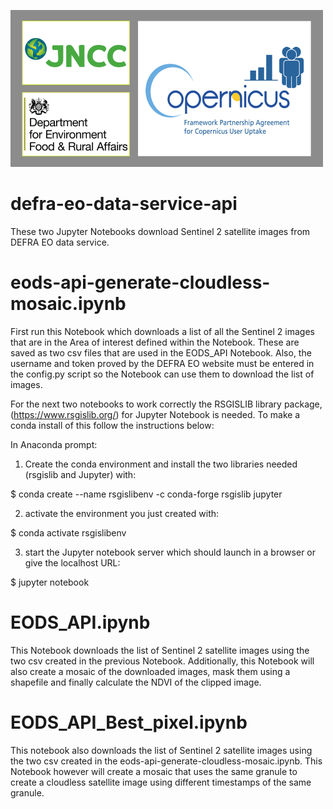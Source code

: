![Alt text](https://github.com/jncc/defra-eo-data-service-api/blob/master/CUU_Logos.png?raw=true "Optional Title")












# defra-eo-data-service-api
These two Jupyter Notebooks download Sentinel 2 satellite images from DEFRA EO data service.

# eods-api-generate-cloudless-mosaic.ipynb
First run this Notebook which downloads a list of all the Sentinel 2 images that are in the Area of interest defined within the Notebook. These are saved as two csv files that are used in the EODS_API Notebook. Also, the username and token proved by the DEFRA EO website must be entered in the config.py script so the Notebook can use them
to download the list of images. 


For the next two notebooks to work correctly the RSGISLIB library package, (https://www.rsgislib.org/) for Jupyter Notebook is needed. 
To make a conda install of this follow the instructions below:

In Anaconda prompt:

1. Create the conda environment and install the two libraries needed (rsgislib and Jupyter) with:

$ conda create --name rsgislibenv -c conda-forge rsgislib jupyter
 
2. activate the environment you just created with:

$ conda activate rsgislibenv
 
3. start the Jupyter notebook server which should launch in a browser or give the localhost URL:

$ jupyter notebook


# EODS_API.ipynb
This Notebook downloads the list of Sentinel 2 satellite images using the two csv created in the previous Notebook. Additionally, this Notebook will also create a mosaic of the downloaded images, mask them using a shapefile and finally calculate the NDVI of the clipped image. 


# EODS_API_Best_pixel.ipynb

This notebook also downloads the list of Sentinel 2 satellite images using the two csv created in the eods-api-generate-cloudless-mosaic.ipynb. This Notebook however will create a mosaic that uses the same granule to create a cloudless satellite image using different timestamps of the same granule.









